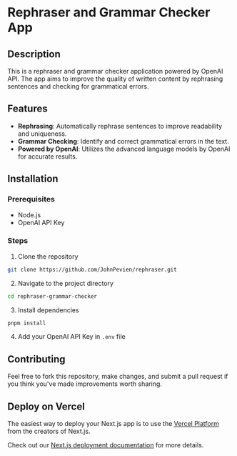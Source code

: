 # Rephraser and Grammar Checker App

## Description

This is a rephraser and grammar checker application powered by OpenAI API. The app aims to improve the quality of written content by rephrasing sentences and checking for grammatical errors.

## Features

- **Rephrasing**: Automatically rephrase sentences to improve readability and uniqueness.
- **Grammar Checking**: Identify and correct grammatical errors in the text.
- **Powered by OpenAI**: Utilizes the advanced language models by OpenAI for accurate results.

## Installation

### Prerequisites

- Node.js
- OpenAI API Key

### Steps

1. Clone the repository

```bash
git clone https://github.com/JohnPevien/rephraser.git
```

2. Navigate to the project directory

```bash
cd rephraser-grammar-checker
```

3. Install dependencies

```bash
pnpm install
```

4. Add your OpenAI API Key in `.env` file

## Contributing

Feel free to fork this repository, make changes, and submit a pull request if you think you've made improvements worth sharing.

## Deploy on Vercel

The easiest way to deploy your Next.js app is to use the [Vercel Platform](https://vercel.com/new?utm_medium=default-template&filter=next.js&utm_source=create-next-app&utm_campaign=create-next-app-readme) from the creators of Next.js.

Check out our [Next.js deployment documentation](https://nextjs.org/docs/deployment) for more details.
